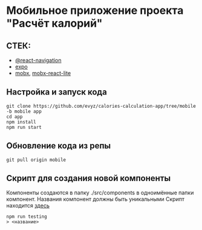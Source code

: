# Мобильное приложение проекта "Расчёт калорий"

## СТЕК:

-   [@react-navigation](https://reactnavigation.org/docs/getting-started/)
-   [expo](https://expo.dev/home)
-   [mobx](https://mobx.js.org/README.html), [mobx-react-lite](https://mobx.js.org/react-integration.html#tips)

## Настройка и запуск кода

```
git clone https://github.com/evyz/calories-calculation-app/tree/mobile -b mobile app
cd app
npm install
npm run start
```

## Обновление кода из репы

```
git pull origin mobile
```

## Скрипт для создания новой компоненты

Компоненты создаются в папку ./src/components в одноимённые папки компонент. Названия компонент должны быть уникальными
Скрипт находится [здесь](https://github.com/evyz/calories-calculation-app/blob/mobile/scripts/function.js)

```
npm run testing
> <название>
```

